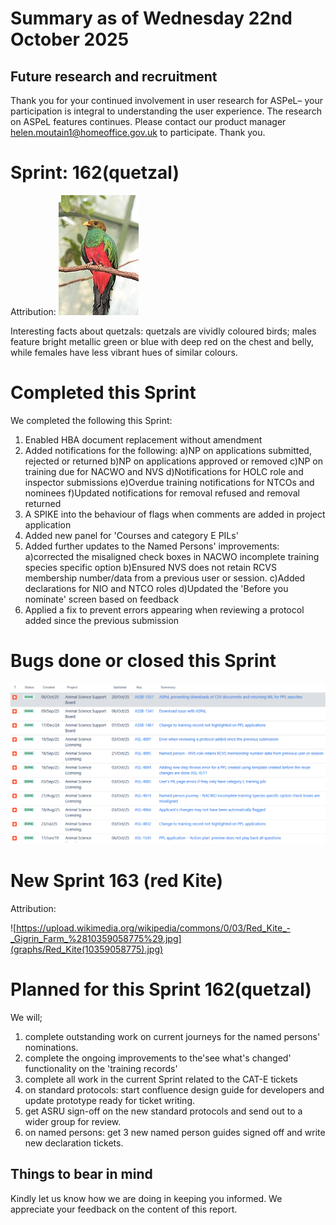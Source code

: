 # Summary as of Wednesday 22nd October 2025



## Future research and recruitment 

Thank you for your continued involvement in user research for ASPeL– your participation is integral to understanding the user experience. The research on ASPeL features continues. Please contact our product manager helen.moutain1@homeoffice.gov.uk to participate. Thank you.  
 
# Sprint: 162(quetzal)









Attribution:
![Flickr user chdwckvnstrsslhm . Photo uploaded to commons by user ltshears, CC BY 2.0 <https://creativecommons.org/licenses/by/2.0>, via Wikimedia Commons](graphs/Quetzal.jpg)











Interesting facts about quetzals: quetzals are vividly coloured birds; males feature bright metallic green or blue with deep red on the chest and belly, while females have less vibrant hues of similar colours.

# Completed this Sprint
We completed the following this Sprint:
1) Enabled HBA document replacement without amendment
2) Added notifications for the following:
   a)NP on applications submitted, rejected or returned
   b)NP on applications approved or removed
   c)NP on training due for NACWO and NVS
   d)Notifications for HOLC role and inspector submissions
   e)Overdue training notifications for NTCOs and nominees
   f)Updated notifications for removal refused and removal returned
3) A SPIKE into the behaviour of flags when comments are added in project application
4) Added new panel for 'Courses and category E PILs'
5) Added further updates to the Named Persons' improvements:
   a)corrected the misaligned check boxes in NACWO incomplete training species specific option
   b)Ensured NVS does not retain RCVS membership number/data from a previous user or session.
   c)Added declarations for NIO and NTCO roles
   d)Updated the 'Before you nominate' screen based on feedback
7) Applied a fix to prevent errors appearing when reviewing a protocol added since the previous submission




 

# Bugs done or closed this Sprint
![bugs fixed 22102025](graphs/Bugs22102025.png)





 














# New Sprint 163 (red Kite)











Attribution:

![https://upload.wikimedia.org/wikipedia/commons/0/03/Red_Kite_-_Gigrin_Farm_%2810359058775%29.jpg](graphs/Red_Kite(10359058775).jpg)














# Planned for this Sprint 162(quetzal)
We will;

1) complete outstanding work on current journeys for the named persons' nominations.
2) complete the ongoing improvements to the'see what's changed' functionality on the 'training records'
3) complete all work in the current Sprint related to the CAT-E tickets
4) on standard protocols: start confluence design guide for developers and update prototype ready for ticket writing.
7) get ASRU sign-off on the new standard protocols and  send out to a wider group for review.
8) on named persons: get 3 new named person guides signed off and write new declaration tickets.
  
   
   

   

## Things to bear in mind
Kindly let us know how we are doing in keeping you informed. We appreciate your feedback on the content of this report. 








